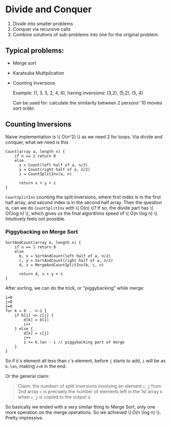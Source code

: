 # Divide and Conquer

1. Divide into smaller problems
2. Conquer via recursive calls
3. Combine solutions of sub-problems into one for the 
   original problem.

## Typical problems:
* Merge sort
* Karatsuba Multiplication
* Counting Inversions
  
  Example: (1, 3, 5, 2, 4, 6), having inversions: (3,2), (5,2), (5, 4)

  Can be used for: calculate the similarity between 2 persons' 10 movies sort order.

## Counting Inversions
Naive implementation is \\( O(n^2) \\) as we need 2 for loops.
Via divide and conquer, what we need is this
```
Count(array a, length n) {
    if n == 1 return 0
    else 
      x = Count(left half of a, n/2)
      y = Count(right half of a, n/2)
      z = CountSplitInv(a, n)

      return x + y + z
}
```
`CountSplitInv` counting the split inversions, where first
index is in the first half array, and second index is in the 
second half array.
Then the question is, can we do `CountSplitInv` with 
\\( O(n) \\)? If so, the divide part has \\( O(\log n) \\), which gives us the final algorithms speed of \\( O(n \log n) \\). Intuitively feels not possible.

### Piggybacking on Merge Sort
```
SortAndCount(array a, length n) {
    if n == 1 return 0
    else 
      b, x = SortAndCount(left half of a, n/2)
      c, y = SortAndCount(right half of a, n/2)
      d, z = MergeAndCountSplitInv(b, c, n)

      return d, x + y + z
}
```
After sorting, we can do the trick, or "piggybacking" 
while merge:
```
i=0
j=0
z=0
for k = 0 .. n-1 {
    if b[i] <= c[j] {
        d[k] = b[i]
        i++
    } else {
        d[k] = c[j]
        j++
        z += b.len - i // piggybacking part of merge
    }
}
```
So if `b`'s element all less than `c`'s element, 
before `j` starts to add, `i` will be as `b.len`, making `z=0` in the end.

Or the general claim:
> Claim: the numberr of split inversions involving an element 
> `c_j` from 2nd array `c` is precisely the number of elements
> left in the 1st array `b` when `c_j` is copied to the output `d`.

So basically we ended with a very similar thing to Merge Sort,
only one more operation on the merge operations. So we
achieved \\( O(n \log n) \\). Pretty impressive.

